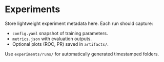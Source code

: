 # Experiments

Store lightweight experiment metadata here. Each run should capture:

- `config.yaml` snapshot of training parameters.
- `metrics.json` with evaluation outputs.
- Optional plots (ROC, PR) saved in `artifacts/`.

Use `experiments/runs/` for automatically generated timestamped folders.
